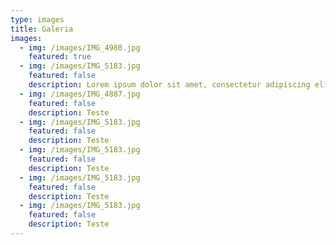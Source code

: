 ```yaml
---
type: images
title: Galeria
images:
  - img: /images/IMG_4980.jpg
    featured: true
  - img: /images/IMG_5183.jpg
    featured: false
    description: Lorem ipsum dolor sit amet, consectetur adipiscing elit, sed do eiusmod tempor incididunt ut labore et dolore magna aliqua. Ut enim ad minim veniam, quis nostrud exercitation ullamco laboris nisi ut aliquip ex ea commodo consequat. Duis aute irure dolor in reprehenderit in voluptate velit esse cillum dolore eu fugiat nulla pariatur. Excepteur sint occaecat cupidatat non proident, sunt in culpa qui officia deserunt mollit anim id est laborum.
  - img: /images/IMG_4887.jpg
    featured: false
    description: Teste
  - img: /images/IMG_5183.jpg
    featured: false
    description: Teste
  - img: /images/IMG_5183.jpg
    featured: false
    description: Teste
  - img: /images/IMG_5183.jpg
    featured: false
    description: Teste
  - img: /images/IMG_5183.jpg
    featured: false
    description: Teste
---
```

